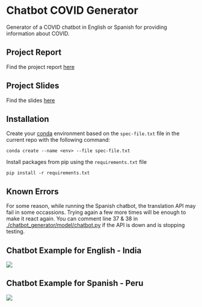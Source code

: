 # Chatbot COVID Generator

Generator of a COVID chatbot in English or Spanish for providing information about COVID.

## Project Report
Find the project report [here](./docs/fvilchez.pdf)

## Project Slides
Find the slides [here](https://docs.google.com/presentation/d/1evYVFMQyg-YX8XPEZF_AAR6oWqE7YpMreFF_qm9s6xM/edit?usp=sharing)

## Installation

Create your [conda](https://docs.conda.io/projects/conda/en/latest/user-guide/install/) environment based on the `spec-file.txt` file in the current repo with the following command:

`conda create --name <env> --file spec-file.txt`

Install packages from pip using the `requirements.txt` file

`pip install -r requirements.txt`

## Known Errors

For some reason, while running the Spanish chatbot, the translation API may fail in some occassions. Trying again a few more times will be enough to make it react again. You can comment line 37 & 38 in [./chatbot_generator/model/chatbot.py](./chatbot_generator/model/chatbot.py) if the API is down and is stopping testing.

## Chatbot Example for English - India

![](./docs/figures/India-EN-Chatbot.gif)

## Chatbot Example for Spanish - Peru

![](./docs/figures/Peru-ES-Chatbot.gif)
